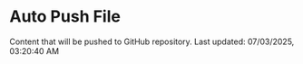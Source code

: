# Auto Push File

Content that will be pushed to GitHub repository.
Last updated: 07/03/2025, 03:20:40 AM